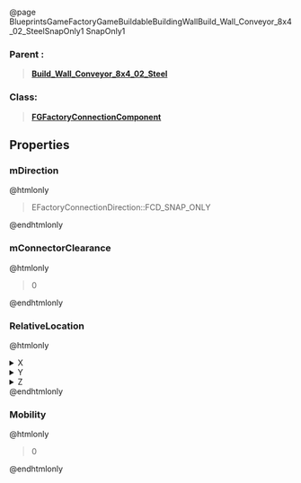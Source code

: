 @page BlueprintsGameFactoryGameBuildableBuildingWallBuild_Wall_Conveyor_8x4_02_SteelSnapOnly1 SnapOnly1
### Parent :
<b><a href="_blueprints_game_factory_game_buildable_building_wall_build__wall__conveyor_8x4_02__steel.html"><blockquote>Build_Wall_Conveyor_8x4_02_Steel</blockquote></a></b>
### Class:
<b><a href="_class_script_f_g_factory_connection_component.html"><blockquote>FGFactoryConnectionComponent</blockquote></a></b>
## Properties
### mDirection
@htmlonly
<blockquote>EFactoryConnectionDirection::FCD_SNAP_ONLY</blockquote>
@endhtmlonly

### mConnectorClearance
@htmlonly
<blockquote>0</blockquote>
@endhtmlonly

### RelativeLocation
@htmlonly
<details>
 <summary>X</summary>
<blockquote>0</blockquote>
</details>
<details>
 <summary>Y</summary>
<blockquote>200</blockquote>
</details>
<details>
 <summary>Z</summary>
<blockquote>100</blockquote>
</details>
@endhtmlonly

### Mobility
@htmlonly
<blockquote>0</blockquote>
@endhtmlonly

